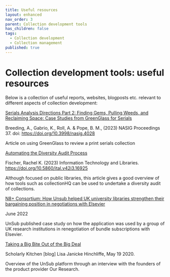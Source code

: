 ```yaml
---
title: Useful resources
layout: enhanced
nav_order: 3
parent: Collection development tools
has_children: false
tags:
  - Collection development
  - Collection management
published: true
---
```


# Collection development tools: useful resources

Below is a collection of useful reports, websites, blogposts etc. relevant to different aspects of collection development:

[Serials Analysis Directions Part 2: Finding Gems, Pulling Weeds, and Reclaiming Space: Case Studies from GreenGlass for Serials](https://journals.publishing.umich.edu/nasig/article/id/4028/)

Breeding, A., Gabrio, K., Roll, A. & Pope, B. M., (2023) NASIG Proceedings 37. doi: https://doi.org/10.3998/nasig.4028

Article on using GreenGlass to review a print serials collection

[Automating the Diversity Audit Process](https://ital.corejournals.org/index.php/ital/article/view/16925)

Fischer, Rachel K. (2023) Information Technology and Libraries. https://doi.org/10.5860/ital.v42i3.16925

Although focused on public libraries, this article gives a good overview of how tools such as collectionHQ can be used to undertake a diversity audit of collections.

[N8+ Consortium: How Unsub helped UK university libraries strengthen their bargaining position in negotiations with Elsevier](https://unsub.org/case-studies)

June 2022

UnSub published case study on how the application was used by a group of UK research institutions in renegotiation of bundle subscriptions with Elsevier.

[Taking a Big Bite Out of the Big Deal](https://scholarlykitchen.sspnet.org/2020/05/19/taking-a-big-bite-out-of-the-big-deal/)

Scholarly Kitchen \[blog] Lisa Janicke Hinchliffe, May 19 2020.

Overview of the UnSub platform through an interview with the founders of the product provider Our Research.

